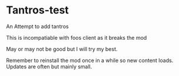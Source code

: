 # Tantros-test
An Attempt to add tantros

This is incompatiable with foos client as it breaks the mod

May or may not be good but I will try my best.

Remember to reinstall the mod once in a while so new content loads. Updates are often but mainly small.

